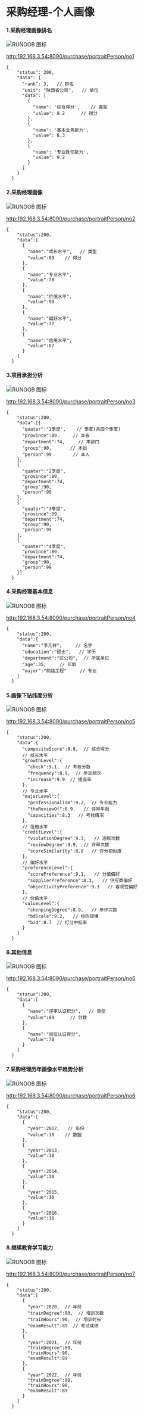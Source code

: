 # 采购经理-个人画像
#### 1.采购经理画像排名

![RUNOOB 图标](./image/no1.jpg "采购经理画像排名")

<http:192.168.3.54:8090/purchase/portraitPerson/no1>
```
{
    "status": 200,
    "data": {
      "rank": 3,   // 排名
      "unit": "陕西省公司",   // 单位
      "data": [
        {
          "name": '综合得分',    // 类型
          "value": 8.2      // 得分
        },
        {
          "name": '基本业务能力',
          "value": 8.3
        },
        {
          "name": '专业胜任能力',
          "value": 9.2
        }
      ]
    }
  }
```

#### 2.采购经理画像

![RUNOOB 图标](./image/no2.jpg "采购经理画像")

<http:192.168.3.54:8090/purchase/portraitPerson/no2>
```
{
    "status":200,
    "data":[
      {
        "name":"成长水平",   // 类型
        "value":89    // 得分
      },
      {
        "name":"专业水平",
        "value":78
      },
      {
        "name":"价值水平",
        "value":90
      },
      {
        "name":"偏好水平",
        "value":77
      },
      {
        "name":"信用水平",
        "value":87
      }
    ]
  }
```

#### 3.项目承担分析

![RUNOOB 图标](./image/no3.jpg "项目承担分析")

<http:192.168.3.54:8090/purchase/portraitPerson/no3>
```
{
    "status":200,
    "data":[{
      "quater":"1季度",    // 季度(共四个季度)
      "province":89,     // 本省
      "department":74,     // 本部门
      "group":90,       // 本组
      "person":99        // 本人
    },
    {
      "quater":"2季度",
      "province":89,
      "department":74,
      "group":90,
      "person":99
    },
    {
      "quater":"3季度",
      "province":89,
      "department":74,
      "group":90,
      "person":99
    },
    {
      "quater":"4季度",
      "province":89,
      "department":74,
      "group":90,
      "person":99
    }]
  }
```

#### 4.采购经理基本信息

![RUNOOB 图标](./image/no4.jpg "采购经理基本信息")

<http:192.168.3.54:8090/purchase/portraitPerson/no4>
```
{
    "status":200,
    "data":{
      "name":"李元祥",     // 名字
      "education":"硕士",   // 学历
      "department":"区公司",  // 所属单位
      "age":35,     // 年龄
      "major":"网路工程"     // 专业
    }
  }
```

#### 5.画像下钻纬度分析

![RUNOOB 图标](./image/no5.jpg "画像下钻纬度分析")

<http:192.168.3.54:8090/purchase/portraitPerson/no5>
```
{
    "status":200,
    "data":{
      "compositeScore":8.8,  // 综合得分
      // 成长水平
      "growthLevel":{  
        "check":9.1,  // 考核分数
        "frequency":8.9,  // 参加频次
        "increase":9.9  // 提高率
      },
      // 专业水平
      "majorLevel":{   
        "professionalism":9.2,  // 专业能力
        "theReviewOf":8.9,   // 评审年限
        "capacities":8.3   // 考核情况
      },
      // 信用水平
      "creditLevel":{   
        "violationDegree":9.3,   // 违规次数
        "reviewDegree":9.9,  // 评审次数
        "scoreSimilarity":8.8   // 评分相似度
      },
      // 偏好水平
      "preferenceLevel":{   
        "scorePreference":9.1,   // 分值偏好
        "supplierPreference":8.3,   // 供应商偏好
        "objectivityPreference":9.3   // 客观性偏好
      },
      // 价值水平
      "valueLevel":{   
        "shenpingDegree":8.9,   // 参评次数
        "bdScale":9.2,   // 标的规模
        "bid":8.7  // 打分中标率
      }
    }
  }
```

#### 6.其他信息

![RUNOOB 图标](./image/no6.jpg "其他信息")

<http:192.168.3.54:8090/purchase/portraitPerson/no6>
```
{
    "status":200,
    "data":[
      {
        "name":"评审认证积分",   // 类型
        "value":89      // 分数
      },
      {
        "name":"岗位认证得分",
        "value":70
      }
    ]
  }
```

#### 7.采购经理历年画像水平趋势分析

![RUNOOB 图标](./image/no7.jpg "采购经理历年画像水平趋势分析")

<http:192.168.3.54:8090/purchase/portraitPerson/no6>
```
{
    "status":200,
    "data":[
      {
        "year":2012,   // 年份
        "value":30    // 数据
      },
      {
        "year":2013,
        "value":30
      },
      {
        "year":2014,
        "value":30
      },
      {
        "year":2015,
        "value":30
      },
      {
        "year":2016,
        "value":30
      }
    ]
  }
```

#### 8.继续教育学习能力

![RUNOOB 图标](./image/no8.jpg "继续教育学习能力")

<http:192.168.3.54:8090/purchase/portraitPerson/no7>
```
{
    "status":200,
    "data":[
      {
        "year":2020,  // 年份
        "trainDegree":80,  // 培训次数
        "trainHours":90,  // 培训时长
        "examResult":89  // 考试成绩
      },
      {
        "year":2021,  // 年份
        "trainDegree":80, 
        "trainHours":90,  
        "examResult":89  
      },
      {
        "year":2022,  // 年份
        "trainDegree":80,  
        "trainHours":90,  
        "examResult":89 
      }
    ]
  }
```